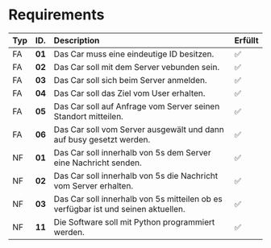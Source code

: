 # Requirements
| Typ| ID.     | Description  |Erfüllt|                                                                                                  
|:---|:--------|:-------------|--|
| FA | **01**  | Das Car muss eine eindeutige ID besitzen. |✅|
| FA | **02**  | Das Car soll mit dem Server vebunden sein. |✅|
| FA | **03**  | Das Car soll sich beim Server anmelden. |✅|
| FA | **04**  | Das Car soll das Ziel vom User erhalten.|✅|
| FA | **05**  | Das Car soll auf Anfrage vom Server seinen Standort mitteilen.|✅|
| FA | **06**  | Das Car soll vom Server ausgewält und dann auf busy gesetzt werden.|✅|
| NF | **01**  | Das Car soll innerhalb von 5s dem Server eine Nachricht senden.|✅|
| NF | **02**  | Das Car soll innerhalb von 5s die Nachricht vom Server erhalten.|✅|                                   
| NF | **03**  | Das Car soll innerhalb von 5s mitteilen ob es verfügbar ist und seinen aktuellen.|✅|
| NF | **11**  | Die Software soll mit Python programmiert werden.|✅|

